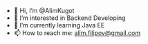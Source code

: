 - 👋 Hi, I’m @AlimKugot
- 👀 I’m interested in Backend Developing
- 🌱 I’m currently learning Java EE
- 📫 How to reach me: alim.filipov@gmail.com

<!---
AlimKugot/AlimKugot is a ✨ special ✨ repository because its `README.md` (this file) appears on your GitHub profile.
You can click the Preview link to take a look at your changes.
--->
